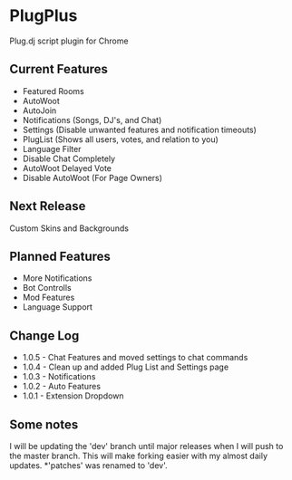 PlugPlus
=====

Plug.dj script plugin for Chrome

Current Features
----
* Featured Rooms
* AutoWoot
* AutoJoin
* Notifications (Songs, DJ's, and Chat) 
* Settings (Disable unwanted features and notification timeouts)
* PlugList (Shows all users, votes, and relation to you)
* Language Filter
* Disable Chat Completely
* AutoWoot Delayed Vote
* Disable AutoWoot (For Page Owners)

Next Release
----
Custom Skins and Backgrounds

Planned Features
----
* More Notifications
* Bot Controlls
* Mod Features
* Language Support


Change Log
----
* 1.0.5 - Chat Features and moved settings to chat commands
* 1.0.4 - Clean up and added Plug List and Settings page
* 1.0.3 - Notifications
* 1.0.2 - Auto Features
* 1.0.1 - Extension Dropdown

Some notes
----
I will be updating the 'dev' branch until major releases when I will push to the master branch. This will make forking easier with my almost daily updates. *'patches' was renamed to 'dev'.
